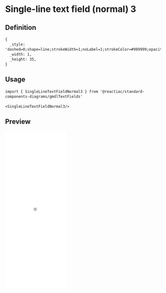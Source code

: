 # Single-line text field (normal) 3

## Definition

```
{
  _style: 'dashed=0;shape=line;strokeWidth=1;noLabel=1;strokeColor=#999999;opacity=80;',
  _width: 1,
  _height: 35,
}
```

## Usage

```
import { SingleLineTextFieldNormal3 } from '@reactiac/standard-components-diagrams/gmdlTextFields'

<SingleLineTextFieldNormal3/>
```

## Preview

<img src="./single-line-text-field-normal-3.png" width="200"/>
